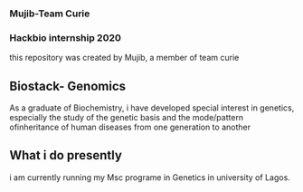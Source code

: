 ### Mujib-Team Curie
### Hackbio internship 2020
this repository was created by Mujib, a member of team curie
## Biostack- Genomics
As a graduate of Biochemistry, i have developed special interest in genetics, especially the study of the genetic basis and the mode/pattern ofinheritance of human diseases from one generation to another
## What i do presently
i am currently running my Msc programe in Genetics in university of Lagos.
